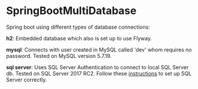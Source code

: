 # SpringBootMultiDatabase
Spring boot using different types of database connections: 

<b>h2</b>: 
Embedded database which also is set up to use Flyway.

<b>mysql</b>: 
Connects with user created in MySQL called 'dev' whom requires no password. Tested on MySQL version 5.7.19.

<b>sql server</b>: 
Uses SQL Server Authentication to connect to local SQL Server db. Tested on SQL Server 2017 RC2. Follow these <a href="https://docs.microsoft.com/en-us/sql/database-engine/configure-windows/change-server-authentication-mode#SSMSProcedureinstructions">instructions</a> to set up SQL Server correctly.
